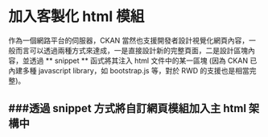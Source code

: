 # 加入客製化 html 模組

<script type="text/javascript" src="../gitbook/app.js"></script>
<script type="text/javascript" src="../js/general.js"></script>

作為一個網路平台的伺服器，CKAN 當然也支援開發者設計視覺化網頁內容，一般而言可以透過兩種方式來達成，一是直接設計新的完整頁面，二是設計區塊內容，並透過 ** snippet ** 函式將其注入 html 文件中的某一區塊 (因為 CKAN 已內建多種 javascript library，如 bootstrap.js 等，對於 RWD 的支援也是相當完整)。

###透過 snippet 方式將自訂網頁模組加入主 html 架構中
---


